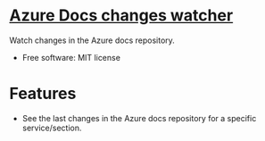# [Azure Docs changes watcher](https://azdocswatch.vupti.me)

Watch changes in the Azure docs repository.

* Free software: MIT license

# Features

* See the last changes in the Azure docs repository for a specific service/section.
